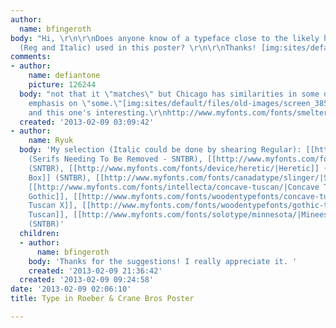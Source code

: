 ```yaml
---
author:
  name: bfingeroth
body: "Hi, \r\n\r\nDoes anyone know of a typeface close to the likely hand drawn ones
  (Reg and Italic) used in this poster? \r\n\r\nThanks! [img:sites/default/files/old-images/704px-Roeber_and_Crane_Bros_5762._Vaudeville_Athletic_Co.,_Ernst_Roeber,_champion_of_the_world,_wrestling_poster,_1898.jpg]"
comments:
- author:
    name: defiantone
    picture: 126244
  body: "not that it \"matches\" but Chicago has similarities in some of the characters.
    emphasis on \"some.\"[img:sites/default/files/old-images/screen_3856.png]\r\n\r\n\r\nedit:
    and this one's interesting.\r\nhttp://www.myfonts.com/fonts/smeltery/vernissage/"
  created: '2013-02-09 03:09:42'
- author:
    name: Ryuk
  body: 'My selection (Italic could be done by shearing Regular): [[http://www.myfonts.com/fonts/typodermic/kirsty/|Kirsty]]
    (Serifs Needing To Be Removed - SNTBR), [[http://www.myfonts.com/fonts/emigre/brothers-ot/|Brothers]]
    (SNTBR), [[http://www.myfonts.com/fonts/device/heretic/|Heretic]] (SNTBR), [[http://www.myfonts.com/fonts/nicksfonts/dime-box-wbw/|Dime
    Box]] (SNTBR), [[http://www.myfonts.com/fonts/canadatype/slinger/|Slinger]] (compressed),
    [[http://www.myfonts.com/fonts/intellecta/concave-tuscan/|Concave Tuscan]], [[http://www.myfonts.com/fonts/dsgnhaus/vintage-gothic/|Vintage
    Gothic]], [[http://www.myfonts.com/fonts/woodentypefonts/concave-tuscan-x/|Concave
    Tuscan X]], [[http://www.myfonts.com/fonts/woodentypefonts/gothic-tuscan/|Gothic
    Tuscan]], [[http://www.myfonts.com/fonts/solotype/minnesota/|Mineesota]], [[http://www.myfonts.com/fonts/woodentypefonts/teniers/|Teniers]]
    (SNTBR)'
  children:
  - author:
      name: bfingeroth
    body: 'Thanks for the suggestions! I really appreciate it. '
    created: '2013-02-09 21:36:42'
  created: '2013-02-09 09:24:58'
date: '2013-02-09 02:06:10'
title: Type in Roeber & Crane Bros Poster

---
```

